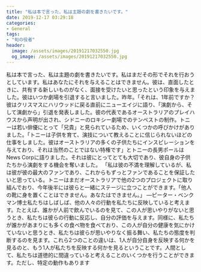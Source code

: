 ```yaml
---
title: "私は本で言った、私は主題の劇を書きたいです。"
date: 2019-12-17 03:29:18
categories:
- General
tags:
- "旬の役者"
header:
  image: /assets/images/20191217032550.jpg
  og_image: /assets/images/20191217032550.jpg
---
```


私は本で言った、私は主題の劇を書きたいです。私はまだその形でそれを行おうとしています。私はあなたにそれを与えることはできません。彼は、直面したときに、共有する新しいものがなく、面接を受けたいと思ったという印象を与えました。彼はいつか劇場を引退すると言いました。昨年。「それは、1年前ですか？彼はクリスマスにハリウッドに戻る直前にニューエイジに語り、「演劇から、そして演劇から」引退を発表しました。彼の代表であるオーストラリアのプレイハウスから声明が出され、シドニーのロキシー劇場でのテンペストの制作。トニーは若い俳優にとって「兄貴」と見られているため、いくつかの呼びかけがありました。「トニーは子供を育て、演技について教えることに信じられないほどの仕事をしました。彼はオーストラリアの多くの子供たちにインスピレーションを与えており、それは当然のことではない特権です」とトニーの長男ポールはNews Corpに語りました。それは彼にとってとても大切であり、彼自身の子供たちから演劇をする機会を奪いました。 「私は彼の不満を理解しているが、私は彼が彼の最大のファンであり、これからもずっとファンであることを保証したいと思っている。トニーはまだオーストラリアで他の2つのプロジェクトに取り組んでおり、今年後半には彼らと一緒にステージに立つことができます。「他人の靴に身を置くことはできません。あなたはできません。」 —ピーター・ベンクマン博士私たちはしばしば、他の人々の行動を私たちに反映していると考えます。たとえば、誰かが人前で飲んでいるのを見て、この人が思いやりがないと思うとき、私たちは彼らの行動に反応し、自分の評価を与えます。同様に、私たちが誰かがあまりにも多くの食べ物を食べており、この人が自分の健康を気にかけていないと思うとき、私たちは彼らが思いやりなく振る舞い、私たちの態度を判断するのを見ます。これら2つのことの違いは、1人が自分自身を反映する何かを見るのと、もう1人が私たちを反映する何かを見るということです。人間として、私たちは道徳的に間違っていると考えることのいくつかを行うことができます。ただし、特定の動作もあります
